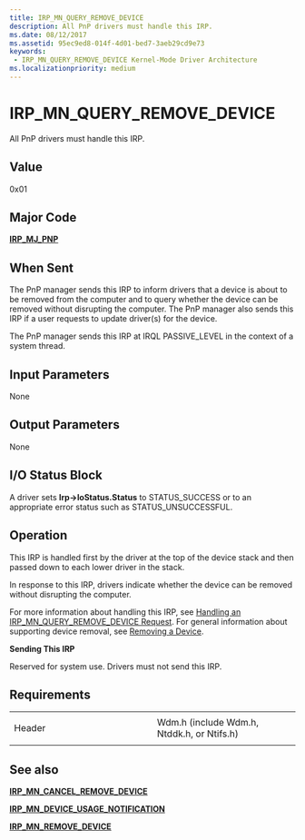 ```yaml
---
title: IRP_MN_QUERY_REMOVE_DEVICE
description: All PnP drivers must handle this IRP.
ms.date: 08/12/2017
ms.assetid: 95ec9ed8-014f-4d01-bed7-3aeb29cd9e73
keywords:
 - IRP_MN_QUERY_REMOVE_DEVICE Kernel-Mode Driver Architecture
ms.localizationpriority: medium
---
```


# IRP\_MN\_QUERY\_REMOVE\_DEVICE


All PnP drivers must handle this IRP.

## Value

0x01

Major Code
----------

[**IRP\_MJ\_PNP**](irp-mj-pnp.md)

When Sent
---------

The PnP manager sends this IRP to inform drivers that a device is about to be removed from the computer and to query whether the device can be removed without disrupting the computer. The PnP manager also sends this IRP if a user requests to update driver(s) for the device.

The PnP manager sends this IRP at IRQL PASSIVE\_LEVEL in the context of a system thread.

## Input Parameters


None

## Output Parameters


None

## I/O Status Block


A driver sets **Irp-&gt;IoStatus.Status** to STATUS\_SUCCESS or to an appropriate error status such as STATUS\_UNSUCCESSFUL.

Operation
---------

This IRP is handled first by the driver at the top of the device stack and then passed down to each lower driver in the stack.

In response to this IRP, drivers indicate whether the device can be removed without disrupting the computer.

For more information about handling this IRP, see [Handling an IRP\_MN\_QUERY\_REMOVE\_DEVICE Request](https://docs.microsoft.com/windows-hardware/drivers/kernel/handling-an-irp-mn-query-remove-device-request). For general information about supporting device removal, see [Removing a Device](https://docs.microsoft.com/windows-hardware/drivers/kernel/removing-a-device).

**Sending This IRP**

Reserved for system use. Drivers must not send this IRP.

Requirements
------------

<table>
<colgroup>
<col width="50%" />
<col width="50%" />
</colgroup>
<tbody>
<tr class="odd">
<td><p>Header</p></td>
<td>Wdm.h (include Wdm.h, Ntddk.h, or Ntifs.h)</td>
</tr>
</tbody>
</table>

## See also


[**IRP\_MN\_CANCEL\_REMOVE\_DEVICE**](irp-mn-cancel-remove-device.md)

[**IRP\_MN\_DEVICE\_USAGE\_NOTIFICATION**](irp-mn-device-usage-notification.md)

[**IRP\_MN\_REMOVE\_DEVICE**](irp-mn-remove-device.md)

 

 




